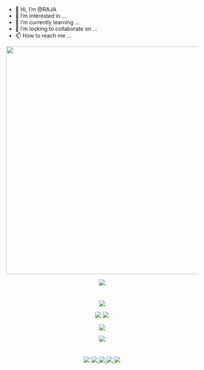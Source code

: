 - 👋 Hi, I’m @RAJA
- 👀 I’m interested in ...
- 🌱 I’m currently learning ...
- 💞️ I’m looking to collaborate on ...
- 📫 How to reach me ...



<p align="center"><a href="https://github.com/ZmRAJA/"><img src="https://img.shields.io/badge/ 🔴 RAJA 🔴%20 -gold?&style=flat-square?&logo=github" width=600px></a></p>
<p align="center"><a href="https://github.com/ZmRAJA/"><img src="https://telegra.ph/file/f567c2a3f334423ba928d.png"></a></p>

#

<p align="center"><img src="https://komarev.com/ghpvc/?username=MREDWIN&color=blue&style=flat-square&label=Profile+Views" /></p>
<p align="center"><img src="https://img.shields.io/github/followers/ZmRAJA.svg?style=social&label=Follow&maxAge=9999999" />  <img src="https://img.shields.io/github/stars/ZmRAJA?style=social" /></p>
<p align="center"><a href="https://github.com/ZmRAJA"><img src="https://github-readme-stats.vercel.app/api?username=ZmRAJA&show_icons=true&theme=radical"></a></p>
<p align="center"><a href="https://github.com/ZmRAJA"><img src="https://github-readme-stats.vercel.app/api/top-langs/?username=ZmRAJA&theme=radical&layout=compact"></a></p> 

#

<p align="center"><img src="https://img.shields.io/badge/-Github-000?style=flat&labelColor=brown&logo=Github&logoColor=white><a href="https://github.com/ZmRAJA">
<a href="https://t.me/ZmRAJA"><img src="https://img.shields.io/badge/-Telegram-000?style=flat&labelColor=white&logo=Telegram&Color=white">
<img src="https://img.shields.io/badge/-Instagram-c13584?style=flat&labelColor=white&logo=instagram" /><a href="https://www.instagram.com/ZmRAJA">
<img src="https://img.shields.io/badge/-Gmail-c14438?style=flat&labelColor=white&logo=Gmail&logoColor=white><a href="ZmRAJA:ZmRAJA@gmail.com">
<a href="https://www.facebook.com/ZmRAJA"><img src="https://img.shields.io/badge/-Facebook-blue?style=flat&labelColor=white&logo=Facebook&Color=white"></p>




<!---
ZmRAJA/ZmRAJA is a ✨ special ✨ repository because its `README.md` (this file) appears on your GitHub profile.
You can click the Preview link to take a look at your changes.
--->
